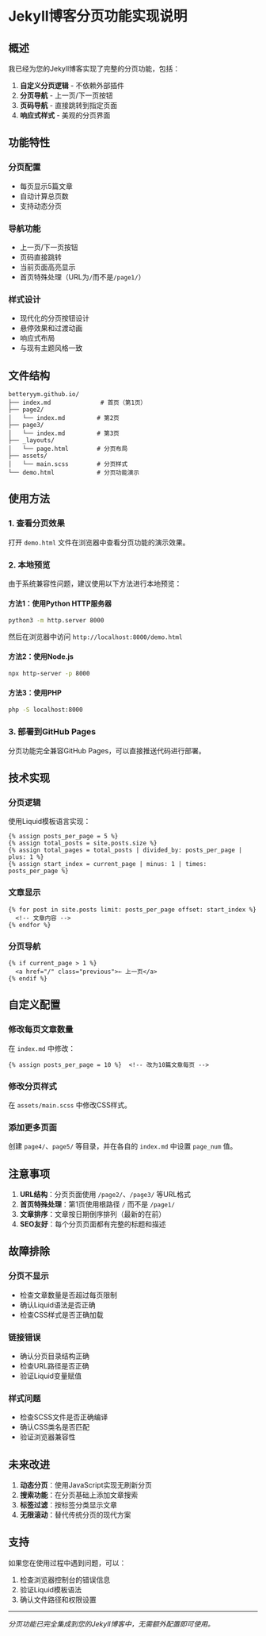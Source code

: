 # Jekyll博客分页功能实现说明

## 概述

我已经为您的Jekyll博客实现了完整的分页功能，包括：

1. **自定义分页逻辑** - 不依赖外部插件
2. **分页导航** - 上一页/下一页按钮
3. **页码导航** - 直接跳转到指定页面
4. **响应式样式** - 美观的分页界面

## 功能特性

### 分页配置
- 每页显示5篇文章
- 自动计算总页数
- 支持动态分页

### 导航功能
- 上一页/下一页按钮
- 页码直接跳转
- 当前页面高亮显示
- 首页特殊处理（URL为`/`而不是`/page1/`）

### 样式设计
- 现代化的分页按钮设计
- 悬停效果和过渡动画
- 响应式布局
- 与现有主题风格一致

## 文件结构

```
betteryym.github.io/
├── index.md              # 首页（第1页）
├── page2/
│   └── index.md         # 第2页
├── page3/
│   └── index.md         # 第3页
├── _layouts/
│   └── page.html        # 分页布局
├── assets/
│   └── main.scss        # 分页样式
└── demo.html            # 分页功能演示
```

## 使用方法

### 1. 查看分页效果
打开 `demo.html` 文件在浏览器中查看分页功能的演示效果。

### 2. 本地预览
由于系统兼容性问题，建议使用以下方法进行本地预览：

#### 方法1：使用Python HTTP服务器
```bash
python3 -m http.server 8000
```
然后在浏览器中访问 `http://localhost:8000/demo.html`

#### 方法2：使用Node.js
```bash
npx http-server -p 8000
```

#### 方法3：使用PHP
```bash
php -S localhost:8000
```

### 3. 部署到GitHub Pages
分页功能完全兼容GitHub Pages，可以直接推送代码进行部署。

## 技术实现

### 分页逻辑
使用Liquid模板语言实现：
```liquid
{% assign posts_per_page = 5 %}
{% assign total_posts = site.posts.size %}
{% assign total_pages = total_posts | divided_by: posts_per_page | plus: 1 %}
{% assign start_index = current_page | minus: 1 | times: posts_per_page %}
```

### 文章显示
```liquid
{% for post in site.posts limit: posts_per_page offset: start_index %}
  <!-- 文章内容 -->
{% endfor %}
```

### 分页导航
```liquid
{% if current_page > 1 %}
  <a href="/" class="previous">← 上一页</a>
{% endif %}
```

## 自定义配置

### 修改每页文章数量
在 `index.md` 中修改：
```liquid
{% assign posts_per_page = 10 %}  <!-- 改为10篇文章每页 -->
```

### 修改分页样式
在 `assets/main.scss` 中修改CSS样式。

### 添加更多页面
创建 `page4/`、`page5/` 等目录，并在各自的 `index.md` 中设置 `page_num` 值。

## 注意事项

1. **URL结构**：分页页面使用 `/page2/`、`/page3/` 等URL格式
2. **首页特殊处理**：第1页使用根路径 `/` 而不是 `/page1/`
3. **文章排序**：文章按日期倒序排列（最新的在前）
4. **SEO友好**：每个分页页面都有完整的标题和描述

## 故障排除

### 分页不显示
- 检查文章数量是否超过每页限制
- 确认Liquid语法是否正确
- 检查CSS样式是否正确加载

### 链接错误
- 确认分页目录结构正确
- 检查URL路径是否正确
- 验证Liquid变量赋值

### 样式问题
- 检查SCSS文件是否正确编译
- 确认CSS类名是否匹配
- 验证浏览器兼容性

## 未来改进

1. **动态分页**：使用JavaScript实现无刷新分页
2. **搜索功能**：在分页基础上添加文章搜索
3. **标签过滤**：按标签分类显示文章
4. **无限滚动**：替代传统分页的现代方案

## 支持

如果您在使用过程中遇到问题，可以：
1. 检查浏览器控制台的错误信息
2. 验证Liquid模板语法
3. 确认文件路径和权限设置

---

*分页功能已完全集成到您的Jekyll博客中，无需额外配置即可使用。*
